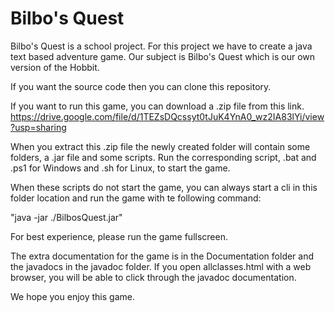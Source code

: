 # Bilbo's Quest

Bilbo's Quest is a school project. For this project we have to create a java text based adventure game.
Our subject is Bilbo's Quest which is our own version of the Hobbit.

If you want the source code then you can clone this repository.

If you want to run this game, you can download a .zip file from this link.
https://drive.google.com/file/d/1TEZsDQcssyt0tJuK4YnA0_wz2IA83lYi/view?usp=sharing

When you extract this .zip file the newly created folder will contain some folders, a .jar file and some scripts.
Run the corresponding script, .bat and .ps1 for Windows and .sh for Linux, to start the game.

When these scripts do not start the game, you can always start a cli in this folder location and run the game with te following command:

"java -jar ./BilbosQuest.jar"

For best experience, please run the game fullscreen.

The extra documentation for the game is in the Documentation folder and the javadocs in the javadoc folder. If you open allclasses.html with a web browser, you will be able to click through the javadoc documentation.

We hope you enjoy this game.
